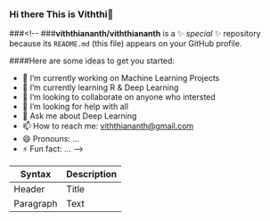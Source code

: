 ### Hi there This is Viththi👋

###<!--
###**viththiananth/viththiananth** is a ✨ _special_ ✨ repository because its `README.md` (this file) appears on your GitHub profile.

####Here are some ideas to get you started:

- 🔭 I’m currently working on Machine Learning Projects
- 🌱 I’m currently learning R & Deep Learning
- 👯 I’m looking to collaborate on anyone who intersted
- 🤔 I’m looking for help with all
- 💬 Ask me about Deep Learning
- 📫 How to reach me: viththiananth@gmail.com
- 😄 Pronouns: ...
- ⚡ Fun fact: ...
-->


| Syntax | Description |
| ----------- | ----------- |
| Header | Title |
| Paragraph | Text |
